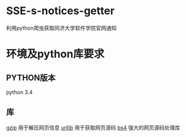 # SSE-s-notices-getter
利用python爬虫获取同济大学软件学院官网通知

# 环境及python库要求
## PYTHON版本
  python 3.4
## 库
  [gzip](http://www.gzip.org/)
  用于解压网页信息
  [urllib](https://docs.python.org/2/library/urllib.html)
  用于获取网页源码
  [bs4](http://www.crummy.com/software/BeautifulSoup/bs4/doc/)
  强大的网页源码处理库
